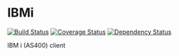 # IBMi

[![Build Status](https://travis-ci.org/smokerbag/ibmi.svg?branch=master)](https://travis-ci.org/smokerbag/ibmi)
[![Coverage Status](https://coveralls.io/repos/github/smokerbag/ibmi/badge.svg?branch=master)](https://coveralls.io/github/smokerbag/ibmi?branch=master)
[![Dependency Status](https://david-dm.org/smokerbag/ibmi.svg)](https://david-dm.org/smokerbag/ibmi)

IBM i (AS400) client
